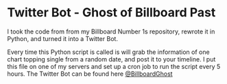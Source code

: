 # Twitter Bot - Ghost of Billboard Past

I took the code from from my Billboard Number 1s repository, rewrote it in Python, and turned it into a Twitter Bot.

Every time this Python script is called is will grab the information of one chart topping single from a random date, and post it to your timeline. I put this file on one of my servers and set up a cron job to run the script every 5 hours. The Twitter Bot can be found here <a href="https://twitter.com/BillboardGhost">@BillboardGhost</a>
